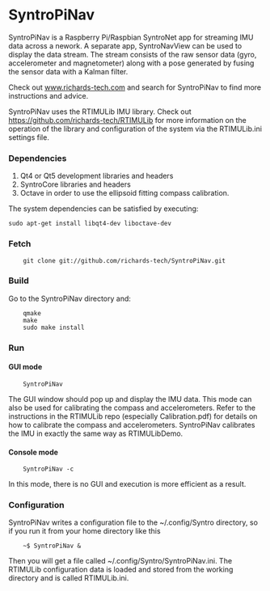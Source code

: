 # SyntroPiNav

SyntroPiNav is a Raspberry Pi/Raspbian SyntroNet app for streaming IMU data across a nework. A separate app, SyntroNavView can be used to display the data stream. The stream consists of the raw sensor data (gyro, accelerometer and magnetometer) along with a pose generated by fusing the sensor data with a Kalman filter.

Check out www.richards-tech.com and search for SyntroPiNav to find more instructions and advice.

SyntroPiNav uses the RTIMULib IMU library. Check out https://github.com/richards-tech/RTIMULib for more information on the operation of the library and configuration of the system via the RTIMULib.ini settings file.

### Dependencies

1. Qt4 or Qt5 development libraries and headers
2. SyntroCore libraries and headers 
3. Octave in order to use the ellipsoid fitting compass calibration.

The system dependencies can be satisfied by executing:

	sudo apt-get install libqt4-dev liboctave-dev

### Fetch

        git clone git://github.com/richards-tech/SyntroPiNav.git


### Build 

Go to the SyntroPiNav directory and:

        qmake 
        make 
        sudo make install

### Run

#### GUI mode

        SyntroPiNav

The GUI window should pop up and display the IMU data. This mode can also be used for calibrating the compass and accelerometers. Refer to the instructions in the RTIMULib repo (especially Calibration.pdf) for details on how to calibrate the compass and accelerometers. SyntroPiNav calibrates the IMU in exactly the same way as RTIMULibDemo.

#### Console mode

        SyntroPiNav -c

In this mode, there is no GUI and execution is more efficient as a result.


### Configuration

SyntroPiNav writes a configuration file to the ~/.config/Syntro directory, 
so if you run it from your home directory like this

        ~$ SyntroPiNav &

Then you will get a file called ~/.config/Syntro/SyntroPiNav.ini. The RTIMULib configuration data is loaded and stored from the working directory and is called RTIMULib.ini.

